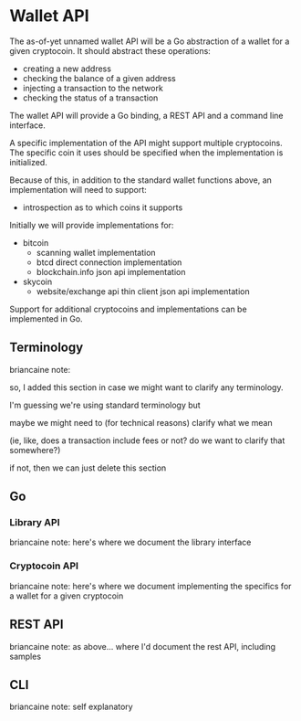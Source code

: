 # Wallet API

The as-of-yet unnamed wallet API will be a Go abstraction of a wallet for a given cryptocoin. It should abstract these operations:
* creating a new address
* checking the balance of a given address
* injecting a transaction to the network
* checking the status of a transaction

The wallet API will provide a Go binding, a REST API and a command line interface.

A specific implementation of the API might support multiple cryptocoins. The specific coin it uses should be specified when the implementation is initialized.

Because of this, in addition to the standard wallet functions above, an implementation will need to support:
* introspection as to which coins it supports

Initially we will provide implementations for:
* bitcoin
  - scanning wallet implementation
  - btcd direct connection implementation
  - blockchain.info json api implementation
* skycoin
  - website/exchange api thin client json api implementation

Support for additional cryptocoins and implementations can be implemented in Go.

## Terminology

briancaine note:

  so, I added this section in case we might want to clarify any terminology.

  I'm guessing we're using standard terminology but

  maybe we might need to (for technical reasons) clarify what we mean

  (ie, like, does a transaction include fees or not? do we want to clarify that somewhere?)

  if not, then we can just delete this section

## Go

### Library API

briancaine note: here's where we document the library interface

### Cryptocoin API

briancaine note: here's where we document implementing the specifics for a wallet for a given cryptocoin

## REST API

briancaine note: as above... where I'd document the rest API, including samples

## CLI

briancaine note: self explanatory
